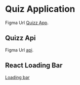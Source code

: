 # Quiz Application

Figma Url [Quizz App](https://www.figma.com/file/XDDqcdQtfAd2PaduPkn4Ri/QuizGrad-webapp-(Community)?type=design&node-id=11-1605&mode=design&t=YOdwkMqkoMs1tkDP-0).

## Quizz Api

Figma Url [api]( https://the-trivia-api.com/v2/questions/).

## React Loading Bar 
[Loading bar](https://klendi.github.io/react-top-loading-bar/)

